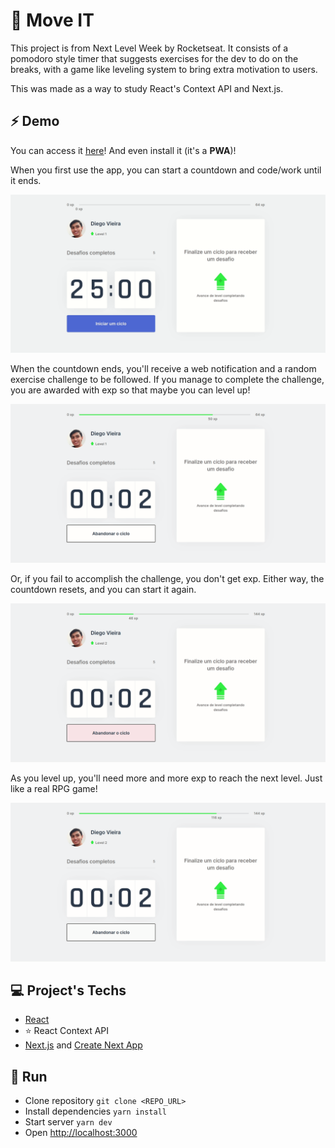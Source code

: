 # 🎾 Move IT

This project is from Next Level Week by Rocketseat. It consists of a pomodoro style timer that suggests exercises for the dev to do on the breaks, with a game like leveling system to bring extra motivation to users.

This was made as a way to study React's Context API and Next.js.

## ⚡ Demo
You can access it [here](https://moveit-one-green.vercel.app)! And even install it (it's a **PWA**)!

When you first use the app, you can start a countdown and code/work until it ends.
<p style="text-align: center;">
  <img src="documentation_assets/StartingTimer.gif" alt="Starting Timer"/>
</p>

When the countdown ends, you'll receive a web notification and a random exercise challenge to be followed. If you manage to complete the challenge, you are awarded with exp so that maybe you can level up!
<p style="text-align: center;">
  <img src="documentation_assets/CompleteChallenge.gif" alt="Complete Challenge"/>
</p>

Or, if you fail to accomplish the challenge, you don't get exp. Either way, the countdown resets, and you can start it again.
<p style="text-align: center;">
  <img src="documentation_assets/FailChallenge.gif" alt="Fail Challenge"/>
</p>

As you level up, you'll need more and more exp to reach the next level. Just like a real RPG game!
<p style="text-align: center;">
  <img src="documentation_assets/LevelUpExp.gif" alt="Level Up Experience"/>
</p>

## 💻 Project's Techs

- [React](https://reactjs.org/)
- ⭐ React Context API
- [Next.js](https://nextjs.org/) and [Create Next App](https://create-next-app.js.org/)

## 🚀 Run

- Clone repository `git clone <REPO_URL>`
- Install dependencies `yarn install`
- Start server `yarn dev`
- Open [http://localhost:3000](http://localhost:3000)